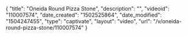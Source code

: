 {
    "title": "Oneida Round Pizza Stone",
    "description": "",
    "videoid": "110007574",
    "date_created": "1502525864",
    "date_modified": "1504247455",
    "type": "captivate",
    "layout": "video",
    "url": "\/v\/oneida-round-pizza-stone\/110007574"
}